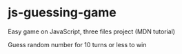 # js-guessing-game
Easy game on JavaScript, three files project (MDN tutorial)

Guess random number for 10 turns or less to win

